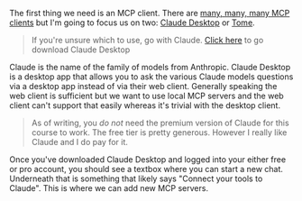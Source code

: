The first thing we need is an MCP client. There are [many, many, many MCP clients][mcp-clients] but I'm going to focus us on two: [Claude Desktop][claude] or [Tome][tome].

> If you're unsure which to use, go with Claude. [Click here][claude] to go download Claude Desktop

Claude is the name of the family of models from Anthropic. Claude Desktop is a desktop app that allows you to ask the various Claude models questions via a desktop app instead of via their web client. Generally speaking the web client is sufficient but we want to use local MCP servers and the web client can't support that easily whereas it's trivial with the desktop client.

> As of writing, you _do not_ need the premium version of Claude for this course to work. The free tier is pretty generous. However I really like Claude and I do pay for it.

Once you've downloaded Claude Desktop and logged into your either free or pro account, you should see a textbox where you can start a new chat. Underneath that is something that likely says "Connect your tools to Claude". This is where we can add new MCP servers.

[claude]: https://claude.ai/download
[mcp-clients]: https://modelcontextprotocol.io/clients
[tome]: https://gettome.app
